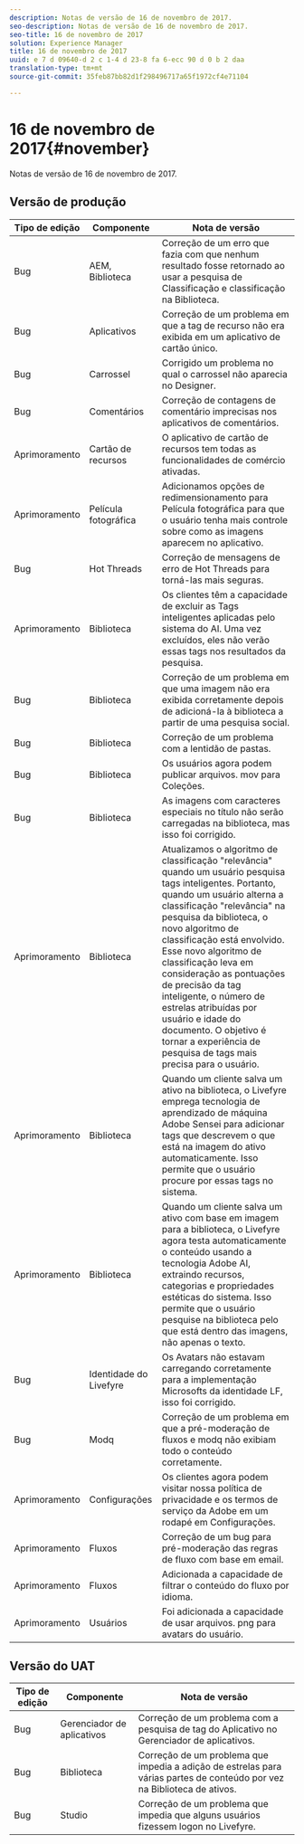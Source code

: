 ```yaml
---
description: Notas de versão de 16 de novembro de 2017.
seo-description: Notas de versão de 16 de novembro de 2017.
seo-title: 16 de novembro de 2017
solution: Experience Manager
title: 16 de novembro de 2017
uuid: e 7 d 09640-d 2 c 1-4 d 23-8 fa 6-ecc 90 d 0 b 2 daa
translation-type: tm+mt
source-git-commit: 35feb87bb82d1f298496717a65f1972cf4e71104

---
```



# 16 de novembro de 2017{#november}

Notas de versão de 16 de novembro de 2017.

## Versão de produção

| **Tipo de edição** | **Componente** | **Nota de versão** |
|---|---|---|
| Bug | AEM, Biblioteca | Correção de um erro que fazia com que nenhum resultado fosse retornado ao usar a pesquisa de Classificação e classificação na Biblioteca. |
| Bug | Aplicativos | Correção de um problema em que a tag de recurso não era exibida em um aplicativo de cartão único. |
| Bug | Carrossel | Corrigido um problema no qual o carrossel não aparecia no Designer. |
| Bug | Comentários | Correção de contagens de comentário imprecisas nos aplicativos de comentários. |
| Aprimoramento | Cartão de recursos | O aplicativo de cartão de recursos tem todas as funcionalidades de comércio ativadas. |
| Aprimoramento | Película fotográfica | Adicionamos opções de redimensionamento para Película fotográfica para que o usuário tenha mais controle sobre como as imagens aparecem no aplicativo. |
| Bug | Hot Threads | Correção de mensagens de erro de Hot Threads para torná-las mais seguras. |
| Aprimoramento | Biblioteca | Os clientes têm a capacidade de excluir as Tags inteligentes aplicadas pelo sistema do AI. Uma vez excluídos, eles não verão essas tags nos resultados da pesquisa. |
| Bug | Biblioteca | Correção de um problema em que uma imagem não era exibida corretamente depois de adicioná-la à biblioteca a partir de uma pesquisa social. |
| Bug | Biblioteca | Correção de um problema com a lentidão de pastas. |
| Bug | Biblioteca | Os usuários agora podem publicar arquivos. mov para Coleções. |
| Bug | Biblioteca | As imagens com caracteres especiais no título não serão carregadas na biblioteca, mas isso foi corrigido. |
| Aprimoramento | Biblioteca | Atualizamos o algoritmo de classificação &quot;relevância&quot; quando um usuário pesquisa tags inteligentes. Portanto, quando um usuário alterna a classificação &quot;relevância&quot; na pesquisa da biblioteca, o novo algoritmo de classificação está envolvido. Esse novo algoritmo de classificação leva em consideração as pontuações de precisão da tag inteligente, o número de estrelas atribuídas por usuário e idade do documento. O objetivo é tornar a experiência de pesquisa de tags mais precisa para o usuário. |
| Aprimoramento | Biblioteca | Quando um cliente salva um ativo na biblioteca, o Livefyre emprega tecnologia de aprendizado de máquina Adobe Sensei para adicionar tags que descrevem o que está na imagem do ativo automaticamente. Isso permite que o usuário procure por essas tags no sistema. |
| Aprimoramento | Biblioteca | Quando um cliente salva um ativo com base em imagem para a biblioteca, o Livefyre agora testa automaticamente o conteúdo usando a tecnologia Adobe AI, extraindo recursos, categorias e propriedades estéticas do sistema. Isso permite que o usuário pesquise na biblioteca pelo que está dentro das imagens, não apenas o texto. |
| Bug | Identidade do Livefyre | Os Avatars não estavam carregando corretamente para a implementação Microsofts da identidade LF, isso foi corrigido. |
| Bug | Modq | Correção de um problema em que a pré-moderação de fluxos e modq não exibiam todo o conteúdo corretamente. |
| Aprimoramento | Configurações | Os clientes agora podem visitar nossa política de privacidade e os termos de serviço da Adobe em um rodapé em Configurações. |
| Aprimoramento | Fluxos | Correção de um bug para pré-moderação das regras de fluxo com base em email. |
| Aprimoramento | Fluxos | Adicionada a capacidade de filtrar o conteúdo do fluxo por idioma. |
| Aprimoramento | Usuários | Foi adicionada a capacidade de usar arquivos. png para avatars do usuário. |

## Versão do UAT

| **Tipo de edição** | **Componente** | **Nota de versão** |
|---|---|---|
| Bug | Gerenciador de aplicativos | Correção de um problema com a pesquisa de tag do Aplicativo no Gerenciador de aplicativos. |
| Bug | Biblioteca | Correção de um problema que impedia a adição de estrelas para várias partes de conteúdo por vez na Biblioteca de ativos. |
| Bug | Studio | Correção de um problema que impedia que alguns usuários fizessem logon no Livefyre. |


